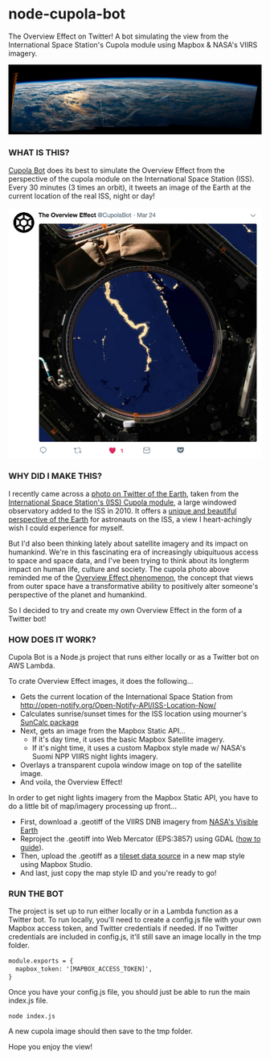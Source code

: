 # node-cupola-bot
The Overview Effect on Twitter! A bot simulating the view from the International Space Station's Cupola module using Mapbox & NASA's VIIRS imagery.

![](images/cupola-header.png)

### WHAT IS THIS?

[Cupola Bot](https://twitter.com/CupolaBot) does its best to simulate the Overview Effect from the perspective of the cupola module on the International Space Station (ISS). Every 30 minutes (3 times an orbit), it tweets an image of the Earth at the current location of the real ISS, night or day!

<p align="center">
 <a href="https://twitter.com/CupolaBot/status/977717014377779200"><img src="images/cupola-bot.png" height="500px"></a>
</p>

### WHY DID I MAKE THIS?

I recently came across a [photo on Twitter of the Earth](https://twitter.com/archillect/status/975441719520120837), taken from the [International Space Station's (ISS) Cupola module](https://en.wikipedia.org/wiki/Cupola_(ISS_module)), a large windowed observatory added to the ISS in 2010. It offers a [unique and beautiful perspective of the Earth](https://www.youtube.com/watch?v=xngkqPovLu8) for astronauts on the ISS, a view I heart-achingly wish I could experience for myself.

But I'd also been thinking lately about satellite imagery and its impact on humankind. We're in this fascinating era of increasingly ubiquituous access to space and space data, and I've been trying to think about its longterm impact on human life, culture and society. The cupola photo above reminded me of the [Overview Effect phenomenon](https://vimeo.com/55073825), the concept that views from outer space have a transformative ability to positively alter someone's perspective of the planet and humankind.  

So I decided to try and create my own Overview Effect in the form of a Twitter bot!

### HOW DOES IT WORK?

Cupola Bot is a Node.js project that runs either locally or as a Twitter bot on AWS Lambda.

To crate Overview Effect images, it does the following...

* Gets the current location of the International Space Station from http://open-notify.org/Open-Notify-API/ISS-Location-Now/
* Calculates sunrise/sunset times for the ISS location using mourner's [SunCalc package](https://github.com/mourner/suncalc)
* Next, gets an image from the Mapbox Static API...
  * If it's day time, it uses the basic Mapbox Satellite imagery.
  * If it's night time, it uses a custom Mapbox style made w/ NASA's Suomi NPP VIIRS night lights imagery.
* Overlays a transparent cupola window image on top of the satellite image.
* And voila, the Overview Effect! 

In order to get night lights imagery from the Mapbox Static API, you have to do a little bit of map/imagery processing up front...

* First, download a .geotiff of the VIIRS DNB imagery from [NASA's Visible Earth](https://visibleearth.nasa.gov/view.php?id=79765)
* Reproject the .geotiff into Web Mercator (EPS:3857) using GDAL ([how to guide](https://tilemill-project.github.io/tilemill/docs/guides/reprojecting-geotiff/)).
* Then, upload the .geotiff as a [tileset data source](https://www.mapbox.com/help/uploads/) in a new map style using Mapbox Studio. 
* And last, just copy the map style ID and you're ready to go!

### RUN THE BOT

The project is set up to run either locally or in a Lambda function as a Twitter bot. To run locally, you'll need to create a config.js file with your own Mapbox access token, and Twitter credentials if needed. If no Twitter credentials are included in config.js, it'll still save an image locally in the tmp folder.

~~~~
module.exports = {
  mapbox_token: '[MAPBOX_ACCESS_TOKEN]',
}
~~~~

Once you have your config.js file, you should just be able to run the main index.js file.

~~~~
node index.js
~~~~

A new cupola image should then save to the tmp folder. 

Hope you enjoy the view!
